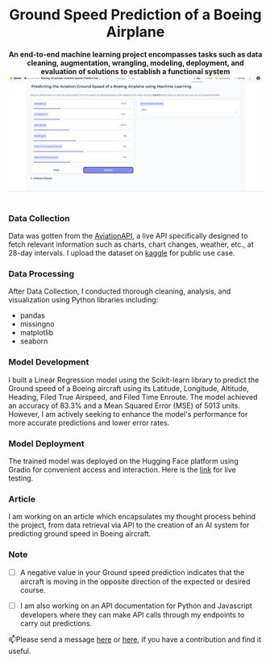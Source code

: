 <div align="center">
    <h1>Ground Speed Prediction of a Boeing Airplane</h1>
    <strong>An end-to-end machine learning project encompasses tasks such as data cleaning, augmentation, wrangling, modeling, deployment, and evaluation of solutions to establish a functional system</strong>
    <img src="deploy.png" width='650' /> 
</div>

<br>

### Data Collection
Data was gotten from the [AviationAPI](https://docs.aviationapi.com/#tag/VATSIM), a live API specifically designed to fetch relevant information such as charts, chart changes, weather, etc., at 28-day intervals. I upload the dataset on [kaggle](https://www.kaggle.com/datasets/freeeman/aviation-api-arrivalsdepartures-into-airports) for public use case.

### Data Processing
After Data Collection, I conducted thorough cleaning, analysis, and visualization using Python libraries including:
- pandas
- missingno
- matplotlib
- seaborn

### Model Development
I built a Linear Regression model using the Scikit-learn library to predict the Ground speed of a Boeing aircraft using its Latitude, Longitude, Altitude, Heading, Filed True Airspeed, and Filed Time Enroute. The model achieved an accuracy of 83.3% and a Mean Squared Error (MSE) of 5013 units. However, I am actively seeking to enhance the model's performance for more accurate predictions and lower error rates.

### Model Deployment
The trained model was deployed on the Hugging Face platform using Gradio for convenient access and interaction. Here is the [link](https://huggingface.co/spaces/freeemanai/Boeing-Airplane-Ground-Speed-Prediction) for live testing.  

### Article
I am working on an article which encapsulates my thought process behind the project, from data retrieval via API to the creation of an AI system for predicting ground speed in Boeing aircraft.



### Note

- [ ] A negative value in your Ground speed prediction indicates that the aircraft is moving in the opposite direction of the expected or desired course.
    
- [ ] I am also working on an API documentation for Python and Javascript developers where they can make API calls through my endpoints to carry out predictions.




📫Please send a message [here](mailto:mubaraqgbolahan014@gmail.com) or [here](https://www.linkedin.com/in/mubaraq-onipede-05562b189/), if you have a contribution and find it useful.

